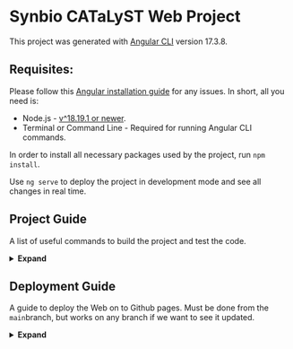 # Synbio CATaLyST Web Project

This project was generated with [Angular CLI](https://github.com/angular/angular-cli) version 17.3.8.

## Requisites:
Please follow this [Angular installation guide](https://angular.dev/installation) for any issues. In short, all you need is:

- Node.js - [v^18.19.1 or newer](https://angular.dev/reference/versions).
- Terminal or Command Line - Required for running Angular CLI commands.

In order to install all necessary packages used by the project, run `npm install`.

Use `ng serve` to deploy the project in development mode and see all changes in real time.

## Project Guide
A list of useful commands to build the project and test the code.
<details>
  <summary><strong>Expand</strong></summary>

### Development server
Run `ng serve` for a dev server. Navigate to `http://localhost:4200/`. The application will automatically reload if you change any of the source files.

### Code scaffolding
Run `ng generate component component-name` to generate a new component. You can also use `ng generate directive|pipe|service|class|guard|interface|enum|module`.

### Build
Run `ng build` to build the project. The build artifacts will be stored in the `dist/` directory.

### Running unit tests
Run `ng test` to execute the unit tests via [Karma](https://karma-runner.github.io).

### Running end-to-end tests
Run `ng e2e` to execute the end-to-end tests via a platform of your choice. To use this command, you need to first add a package that implements end-to-end testing capabilities.

### Further help
To get more help on the Angular CLI use `ng help` or check out the [Angular CLI Overview and Command Reference](https://angular.io/cli).

</details>

## Deployment Guide
A guide to deploy the Web on to Github pages. Must be done from the `main`branch, but works on any branch if we want to see it updated.
<details>
  <summary><strong>Expand</strong></summary>

### 1. Install the ´AngularCLI gh-pages´:
Use the following commands on your Terminal:
 ```
npm i angular-cli-ghpages
ng add angular-cli-ghpages
 ```
 ### 2. Deploy the project:
 Use the `ng deploy --base-href=/PROJECT_NAME/` command. Keep the `/` in. If you don't know the name of your project, look into the `tsconfig.json` file of your project. In our case, it will be

 ```
ng deploy --base-href=/BioHackathon-Web/
 ```

 ### 3. Go to the url:
 Usually, URL's in Gihub pages follow this model: `https://USER_NAME.github.io/PROJECT_NAME/`. In our case, the URL is:
 - [https://miguelpadillar.github.io/BioHackathon-Web/](https://miguelpadillar.github.io/BioHackathon-Web/)

  </details>
